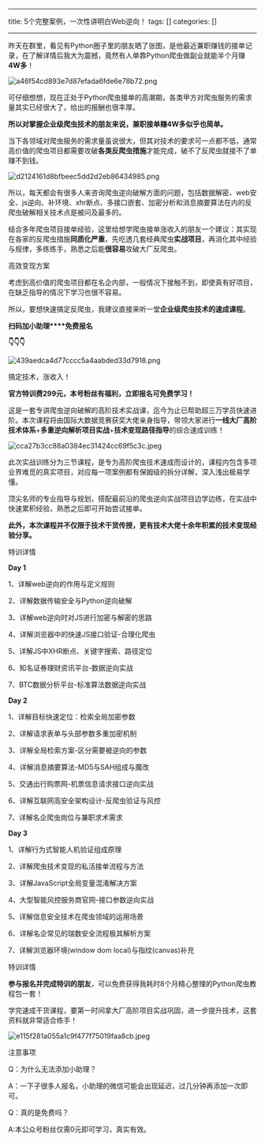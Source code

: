 
--- 
title:  5个完整案例，一次性讲明白Web逆向！ 
tags: []
categories: [] 

---
昨天在群里，看见有Python圈子里的朋友晒了张图，是他最近兼职赚钱的接单记录，在了解详情后我大为震撼，竟然有人单靠Python爬虫做副业就能半个月赚**4W多**！

<img src="https://img-blog.csdnimg.cn/img_convert/a46f54cd893e7d87efada6fde6e78b72.png" alt="a46f54cd893e7d87efada6fde6e78b72.png">

可仔细想想，现在正处于Python爬虫接单的高潮期，各类甲方对爬虫服务的需求量其实已经很大了，给出的报酬也很丰厚。

**所以对掌握企业级爬虫技术的朋友来说，兼职接单赚4W多似乎也简单。**

当下各领域对爬虫服务的需求量虽说很大，但其对技术的要求可一点都不低，通常高价值的爬虫项目都需要攻破**各类反爬虫措施**才能完成，破不了反爬虫就接不了单赚不到钱。

<img src="https://img-blog.csdnimg.cn/img_convert/d2124161d8bfbeec5dd2d2eb86434985.png" alt="d2124161d8bfbeec5dd2d2eb86434985.png">

所以，每天都会有很多人来咨询爬虫逆向破解方面的问题，包括数据解密、web安全、js逆向、补环境、xhr断点、多接口嵌套、加密分析和消息摘要算法在内的反爬虫破解相关技术点是被问及最多的。

结合多年爬虫项目接单经验，这里给想学爬虫接单涨收入的朋友一个建议：其实现在各家的反爬虫措施**同质化严重**，先吃透几套经典爬虫**实战项目**，再消化其中经验与规律，多练练手，熟悉之后能**很容易**攻破大厂反爬虫。

高效变现方案

考虑到高价值的爬虫项目都在名企内部，一般情况下接触不到，即使真有好项目，在缺乏指导的情况下学习也很不容易。

所以，要想快速搞定反爬虫，我建议直接来听一堂**企业级爬虫技术的速成课程**。

**扫码加小助理****免费报名**

**👇👇👇**

<img src="https://img-blog.csdnimg.cn/img_convert/439aedca4d77cccc5a4aabded33d7918.png" alt="439aedca4d77cccc5a4aabded33d7918.png">

搞定技术，涨收入！

**官方特训费299元，本号粉丝有福利，立即报名可免费学习！**

这是一套专讲爬虫逆向破解的高阶技术实战课，迄今为止已帮助超三万学员快速进阶。本次课程将由国际大数据竞赛获奖大佬亲身指导，带领大家进行**一线大厂高阶技术体系**+**多重逆向解析项目实战**+**技术变现路径指导**的综合速成训练！

<img src="https://img-blog.csdnimg.cn/img_convert/cca27b3cc88a0384ec31424cc69f5c3c.jpeg" alt="cca27b3cc88a0384ec31424cc69f5c3c.jpeg">

此次实战训练分为三节课程，是专为高阶爬虫技术速成而设计的，课程内包含多项业界难觅的真实项目，对应每一项案例都有保姆级的拆分详解，深入浅出极易学懂。

顶尖名师的专业指导与规划，搭配最前沿的爬虫逆向实战项目边学边练，在实战中快速累积经验，熟悉之后即可开始尝试接单。

**此外，本次课程并不仅限于技术干货传授，更有技术大佬十余年积累的技术变现经验分享。**

特训详情

**Day 1**

1、详解web逆向的作用与定义规则

2、详解数据传输安全与Python逆向破解

3、详解web逆向时对JS进行加密与解密的思路

4、详解浏览器中的快速JS接口验证-合理化爬虫

5、详解JS中XHR断点、关键字搜索、路径定位

6、知名证券理财资讯平台-数据逆向实战

7、BTC数据分析平台-标准算法数据逆向实战

**Day 2**

1、详解目标快速定位：检索全局加密参数

2、详解请求表单与头部参数多重加密机制

3、详解全局检索方案-区分需要被逆向的参数

4、详解消息摘要算法-MD5与SAH组成与魔改

5、交通出行购票网-机票信息请求接口逆向实战

6、详解互联网高安全架构设计-反爬虫验证与风控

7、详解名企爬虫岗位与兼职求术需求

**Day 3**

1、详解行为式智能人机验证组成原理

2、详解爬虫技术变现的私活接单流程与方法

3、详解JavaScript全局变量混淆解决方案

4、大型智能风控服务商官网-接口参数逆向实战

5、详解信息安全技术在爬虫领域的运用场景

6、详解名企常见的瑞数安全流程极其解析方案

7、详解浏览器环境(window dom local)与指纹(canvas)补充

特训详情

**参与报名并完成特训的朋友**，可以免费获得我耗时8个月精心整理的Python爬虫教程包一套！

学完速成干货课程，要第一时间拿大厂高阶项目实战巩固，进一步提升技术，这套资料就非常适合练手！

<img src="https://img-blog.csdnimg.cn/img_convert/e115f281a055a1c9f477f75019faa8cb.jpeg" alt="e115f281a055a1c9f477f75019faa8cb.jpeg">

注意事项

Q：为什么无法添加小助理？

A：一下子很多人报名，小助理的微信可能会出现延迟，过几分钟再添加一次即可。

Q：真的是免费吗？

A:本公众号粉丝仅需0元即可学习，真实有效。
